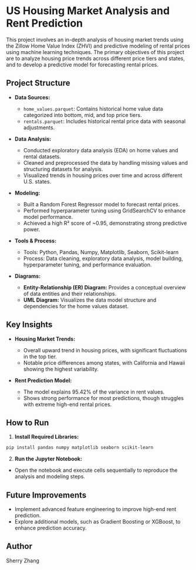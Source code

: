 # US Housing Market Analysis and Rent Prediction

This project involves an in-depth analysis of housing market trends using the Zillow Home Value Index (ZHVI) and predictive modeling of rental prices using machine learning techniques. The primary objectives of this project are to analyze housing price trends across different price tiers and states, and to develop a predictive model for forecasting rental prices.

## Project Structure
- **Data Sources:**
  - `home_values.parquet`: Contains historical home value data categorized into bottom, mid, and top price tiers.
  - `rentals.parquet`: Includes historical rental price data with seasonal adjustments.

- **Data Analysis:**
  - Conducted exploratory data analysis (EDA) on home values and rental datasets.
  - Cleaned and preprocessed the data by handling missing values and structuring datasets for analysis.
  - Visualized trends in housing prices over time and across different U.S. states.

- **Modeling:**
  - Built a Random Forest Regressor model to forecast rental prices.
  - Performed hyperparameter tuning using GridSearchCV to enhance model performance.
  - Achieved a high R² score of ~0.95, demonstrating strong predictive power.

- **Tools & Process:**
  - Tools: Python, Pandas, Numpy, Matplotlib, Seaborn, Scikit-learn
  - Process: Data cleaning, exploratory data analysis, model building, hyperparameter tuning, and performance evaluation.

- **Diagrams:**
  - **Entity-Relationship (ER) Diagram:** Provides a conceptual overview of data entities and their relationships.
  - **UML Diagram:** Visualizes the data model structure and dependencies for the home values dataset.

## Key Insights
- **Housing Market Trends:**
  - Overall upward trend in housing prices, with significant fluctuations in the top tier.
  - Notable price differences among states, with California and Hawaii showing the highest variability.

- **Rent Prediction Model:**
  - The model explains 95.42% of the variance in rent values.
  - Shows strong performance for most predictions, though struggles with extreme high-end rental prices.

## How to Run
1. **Install Required Libraries:**
```sh
pip install pandas numpy matplotlib seaborn scikit-learn
```

2. **Run the Jupyter Notebook:**
- Open the notebook and execute cells sequentially to reproduce the analysis and modeling steps.

## Future Improvements
- Implement advanced feature engineering to improve high-end rent prediction.
- Explore additional models, such as Gradient Boosting or XGBoost, to enhance prediction accuracy.

## Author
Sherry Zhang

